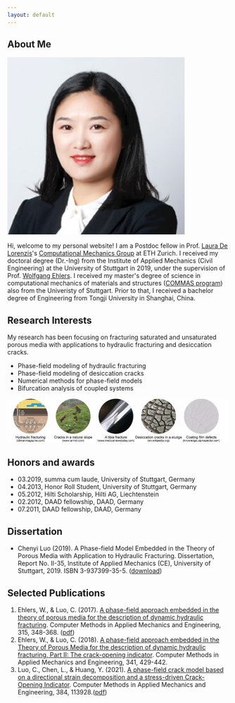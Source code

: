 ```yaml
---
layout: default
---
```


## About Me

<img class="profile-picture" src="portrait.jpg">

Hi, welcome to my personal website! I am a Postdoc fellow in Prof. [Laura De Lorenzis](https://scholar.google.com/citations?hl=en&user=qYnztGgAAAAJ)'s [Computational Mechanics Group](https://compmech.ethz.ch/) at ETH Zurich. I received my doctoral degree (Dr.-Ing) from the Institute of Applied Mechanics (Civil Engineering) at the University of Stuttgart in 2019, under the supervision of Prof. [Wolfgang Ehlers](https://scholar.google.com/citations?user=GrHhBGkAAAAJ&hl=en&oi=ao). I received my master's degree of science in computational mechanics of materials and structures ([COMMAS program](https://www.commas.uni-stuttgart.de/program/)) also from the Univeristy of Stuttgart. Prior to that, I received a bachelor degree of Engineering from Tongji University in Shanghai, China.

## Research Interests
My research has been focusing on fracturing saturated and unsaturated porous media with applications to hydraulic fracturing and desiccation cracks.
* Phase-field modeling of hydraulic fracturing
* Phase-field modeling of desiccation cracks
* Numerical methods for phase-field models
* Bifurcation analysis of coupled systems


<img src="/resources/fractures.jpg">

## Honors and awards
* 03.2019, summa cum laude, University of Stuttgart, Germany
* 04.2013, Honor Roll Student, University of Stuttgart, Germany
* 05.2012, Hilti Scholarship, Hilti AG, Liechtenstein
* 02.2012, DAAD fellowship, DAAD, Germany
* 07.2011, DAAD fellowship, DAAD, Germany

## Dissertation
* Chenyi Luo (2019). A Phase-field Model Embedded in the Theory of Porous Media with Application to Hydraulic Fracturing. Dissertation, Report No. II-35, Institute of Applied Mechanics (CE), University of Stuttgart, 2019. ISBN 3-937399-35-5. ([download](http://elib.uni-stuttgart.de/bitstream/11682/10372/1/diss_chenyi_luo_online.pdf))

## Selected Publications

1. Ehlers, W., & Luo, C. (2017). [A phase-field approach embedded in the theory of porous media for the description of dynamic hydraulic fracturing](https://www.sciencedirect.com/science/article/pii/S0045782516305461). Computer Methods in Applied Mechanics and Engineering, 315, 348-368. ([pdf](http://www.wangyongliang.net/files/2017,%20phase-field%20approach,%20hydraulic%20fracturing.pdf))
2. Ehlers, W., & Luo, C. (2018). [A phase-field approach embedded in the Theory of Porous Media for the description of dynamic hydraulic fracturing, Part II: The crack-opening indicator](https://www.sciencedirect.com/science/article/pii/S0045782518303372). Computer Methods in Applied Mechanics and Engineering, 341, 429-442.
3. Luo, C., Chen, L., & Huang, Y. (2021). [A phase-field crack model based on a directional strain decomposition and a stress-driven Crack-Opening Indicator](https://doi.org/10.1016/j.cma.2021.113928). Computer Methods in Applied Mechanics and Engineering, 384, 113928.([pdf](https://www.researchgate.net/publication/352244130_A_phase-field_crack_model_based_on_a_directional_strain_decomposition_and_a_stress-driven_Crack-Opening_Indicator))
